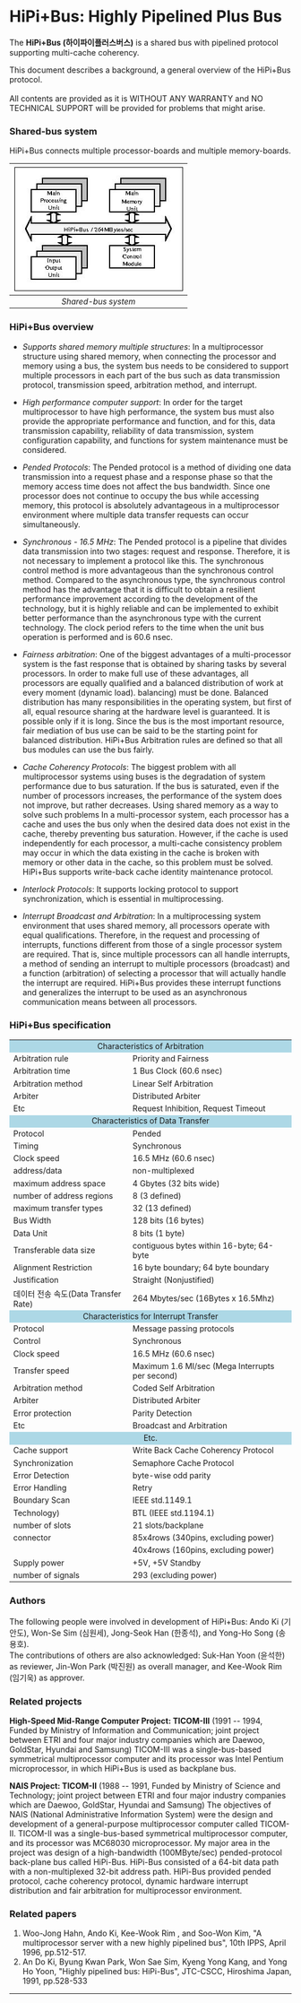 # HiPi+Bus: Highly Pipelined Plus Bus
The **HiPi+Bus (하이파이플러스버스)** is a shared bus with pipelined protocol supporting multi-cache coherency.

This document describes a background, a general overview of the HiPi+Bus protocol.
<br><br>
All contents are provided as it is WITHOUT ANY WARRANTY and NO TECHNICAL SUPPORT will be provided for problems
that might arise.

### Shared-bus system
HiPi+Bus connects multiple processor-boards and multiple memory-boards.

| ![shared-bus-system](ch1/FIG/system.jpg) |
|:---:|
| *Shared-bus system* |

### HiPi+Bus overview

* *Supports shared memory multiple structures*:
In a multiprocessor structure using shared memory, when connecting the processor and memory using a bus, the system bus needs to be considered to support multiple processors in each part of the bus such as data transmission protocol, transmission speed, arbitration method, and interrupt.
* *High performance computer support*:
In order for the target multiprocessor to have high performance, the system bus must also provide the appropriate performance and function, and for this, data transmission capability, reliability of data transmission, system configuration capability, and functions for system maintenance must be considered.

* *Pended Protocols*:
The Pended protocol is a method of dividing one data transmission into a request phase and a response phase so that the memory access time does not affect the bus bandwidth. Since one processor does not continue to occupy the bus while accessing memory, this protocol is absolutely advantageous in a multiprocessor environment where multiple data transfer requests can occur simultaneously.
* *Synchronous - 16.5 MHz*:
The Pended protocol is a pipeline that divides data transmission into two stages: request and response. Therefore, it is not necessary to implement a protocol like this.
The synchronous control method is more advantageous than the synchronous control method. Compared to the asynchronous type, the synchronous control method has the advantage that it is difficult to obtain a resilient performance improvement according to the development of the technology, but it is highly reliable and can be implemented to exhibit better performance than the asynchronous type with the current technology. The clock period refers to the time when the unit bus operation is performed and is 60.6 nsec.
* *Fairness arbitration*:
One of the biggest advantages of a multi-processor system is the fast response that is obtained by sharing tasks by several processors. In order to make full use of these advantages, all processors are equally qualified and a balanced distribution of work at every moment (dynamic load).
 balancing) must be done. Balanced distribution has many responsibilities in the operating system, but first of all, equal resource sharing at the hardware level is guaranteed.
It is possible only if it is long. Since the bus is the most important resource, fair mediation of bus use can be said to be the starting point for balanced distribution. HiPi+Bus
 Arbitration rules are defined so that all bus modules can use the bus fairly.
* *Cache Coherency Protocols*:
The biggest problem with all multiprocessor systems using buses is the degradation of system performance due to bus saturation. If the bus is saturated, even if the number of processors increases, the performance of the system does not improve, but rather decreases. Using shared memory as a way to solve such problems
In a multi-processor system, each processor has a cache and uses the bus only when the desired data does not exist in the cache, thereby preventing bus saturation. However, if the cache is used independently for each processor, a multi-cache consistency problem may occur in which the data existing in the cache is broken with memory or other data in the cache, so this problem must be solved. HiPi+Bus supports write-back cache identity maintenance protocol.
* *Interlock Protocols*:
It supports locking protocol to support synchronization, which is essential in multiprocessing.
* *Interrupt Broadcast and Arbitration*:
In a multiprocessing system environment that uses shared memory, all processors operate with equal qualifications. Therefore, in the request and processing of interrupts, functions different from those of a single processor system are required. That is, since multiple processors can all handle interrupts, a method of sending an interrupt to multiple processors (broadcast) and a function (arbitration) of selecting a processor that will actually handle the interrupt are required. HiPi+Bus provides these interrupt functions and generalizes the interrupt to be used as an asynchronous communication means between all processors.

### HiPi+Bus specification

<table>
<tbody>
<tr><td colspan="2" align="center" bgcolor="lightblue">Characteristics of Arbitration</td></tr>
<tr><td>Arbitration rule  </td> <td>Priority and Fairness</td></tr>
<tr><td>Arbitration time  </td> <td>1 Bus Clock (60.6 nsec)</td></tr>
<tr><td>Arbitration method</td> <td>Linear Self Arbitration</td></tr>
<tr><td>Arbiter           </td> <td>Distributed Arbiter</td></tr>
<tr><td>Etc               </td> <td>Request Inhibition, Request Timeout</td></tr>
<tr><td colspan="2" align="center" bgcolor="lightblue">Characteristics of Data Transfer</td></tr>
<tr><td>Protocol                  </td><td>Pended</td></tr>
<tr><td>Timing                   </td><td>Synchronous</td></tr>
<tr><td>Clock speed              </td><td>16.5 MHz (60.6 nsec)</td></tr>
<tr><td>address/data             </td><td>non-multiplexed</td></tr>
<tr><td>maximum address space    </td><td>4 Gbytes (32 bits wide)</td></tr>
<tr><td>number of address regions</td><td>8 (3 defined)</td></tr>
<tr><td>maximum transfer types   </td><td>32 (13 defined)</td></tr>
<tr><td>Bus Width                </td><td>128 bits (16 bytes)</td></tr>
<tr><td>Data Unit                </td><td>8 bits (1 byte)</td></tr>
<tr><td>Transferable data size   </td><td>contiguous bytes within 16-byte; 64-byte</td></tr>
<tr><td>Alignment Restriction    </td><td>16 byte boundary; 64 byte boundary</td></tr>
<tr><td>Justification            </td><td>Straight (Nonjustified)</td></tr>
<tr><td>데이터 전송 속도(Data Transfer Rate) </td><td>264 Mbytes/sec (16Bytes x 16.5Mhz)</td></tr>
<tr><td colspan="2" align="center" bgcolor="lightblue">Characteristics for Interrupt Transfer</td></tr>
<tr><td>Protocol           </td><td>Message passing protocols</td></tr>
<tr><td>Control            </td><td>Synchronous</td></tr>
<tr><td>Clock speed        </td><td>16.5 MHz (60.6 nsec)</td></tr>
<tr><td>Transfer speed     </td><td>Maximum 1.6 MI/sec (Mega Interrupts per second)</td></tr>
<tr><td>Arbitration method </td><td>Coded Self Arbitration</td></tr>
<tr><td>Arbiter            </td><td>Distributed Arbiter</td></tr>
<tr><td>Error protection   </td><td>Parity Detection</td></tr>
<tr><td>Etc                </td><td>Broadcast and Arbitration</td></tr>
<tr><td colspan="2" align="center" bgcolor="lightblue">Etc.</td></tr>
<tr><td>Cache support     </td><td>Write Back Cache Coherency Protocol</td></tr>
<tr><td>Synchronization   </td><td>Semaphore Cache Protocol</td></tr>
<tr><td>Error Detection   </td><td>byte-wise odd parity</td></tr>
<tr><td>Error Handling    </td><td>Retry</td></tr>
<tr><td>Boundary Scan     </td><td>IEEE std.1149.1</td></tr>
<tr><td>Technology)       </td><td>BTL (IEEE std.1194.1)</td></tr>
<tr><td>number of slots   </td><td>21 slots/backplane</td></tr>
<tr><td>connector         </td><td>85x4rows (340pins, excluding power)</td></tr>
<tr><td>                  </td><td>40x4rows (160pins, excluding power)</td></tr>
<tr><td>Supply power      </td><td>+5V, +5V Standby</td></tr>
<tr><td>number of signals </td><td>293 (excluding power)</td></tr>
</tbody>
</table>

### Authors
The following people were involved in development of HiPi+Bus:
	Ando Ki (기안도),
	Won-Se Sim (심원세),
	Jong-Seok Han (한종석), and
	Yong-Ho Song (송용호).
<br>
The contributions of others are also acknowledged:
	Suk-Han Yoon (윤석한) as reviewer,
        Jin-Won Park (박진원) as overall manager, and
	Kee-Wook Rim (임기욱) as approver.

### Related projects
**High-Speed Mid-Range Computer Project: TICOM-III**
(1991 -- 1994, Funded by Ministry of Information and Communication;
joint project between ETRI and four major industry companies which are Daewoo, GoldStar, Hyundai and Samsung)
TICOM-III was a single-bus-based symmetrical multiprocessor computer and its processor was Intel Pentium microprocessor,
in which HiPi+Bus is used as backplane bus.

**NAIS Project: TICOM-II**
(1988 -- 1991, Funded by Ministry of Science and Technology;
joint project between ETRI and four major industry companies which are Daewoo, GoldStar, Hyundai and Samsung)
The objectives of NAIS (National Administrative Information System) were the design and development of a general-purpose multiprocessor computer called TICOM-II. TICOM-II was a single-bus-based symmetrical multiprocessor computer, and its processor was MC68030 microprocessor. My major area in the project was design of a high-bandwidth (100MByte/sec) pended-protocol back-plane bus called HiPi-Bus. HiPi-Bus consisted of a 64-bit data path with a non-multiplexed 32-bit address path. HiPi-Bus provided pended protocol, cache coherency protocol, dynamic hardware interrupt distribution and fair arbitration for multiprocessor environment.

### Related papers
1. Woo-Jong Hahn, Ando Ki, Kee-Wook Rim , and Soo-Won Kim, "A multiprocessor server with a new highly pipelined bus", 10th IPPS, April 1996, pp.512-517.
2. An Do Ki, Byung Kwan Park, Won Sae Sim, Kyeng Yong Kang, and Yong Ho Yoon, "Highly pipelined bus: HiPi-Bus", JTC-CSCC, Hiroshima Japan, 1991, pp.528-533

---
